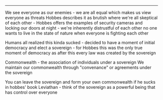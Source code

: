 

----
We see everyone as our enemies - we are all equal which makes us view everyone as threats
Hobbes describes it as brutish where we're all skeptical of each other - Hobbes offers the examples of security cameras and locking our doors at night - we're inherently distrustful of each other 
no one wants to live in the state of nature when everyone is fighting each other

Humans all realized this kinda sucked - decided to have a moment of initial democracy and elect a sovereign - for Hobbes this was the only true moment of democracy as after this every law was created by the sovereign

Commonwealth - the association of individuals under a sovereign
We maintain our commonwealth through "convenance" or agreements under the sovereign

You can leave the sovereign and form your own commonwealth if he sucks
in hobbes' book Leviathan - think of the sovereign as a powerful being that has control over everyone
